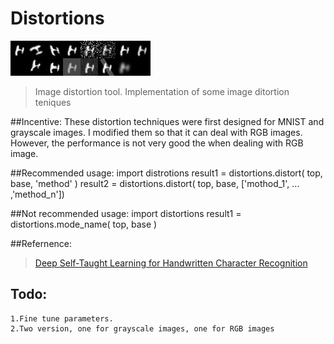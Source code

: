 # Distortions
![example]( https://raw.githubusercontent.com/ChienliMa/Distortions/master/imgs/result.jpg )
>  Image distortion tool. Implementation of some image ditortion teniques






##Incentive:
    These distortion techniques were first designed for MNIST and grayscale images.
    I modified them so that it can deal with RGB images.
    However, the performance is not very good the when dealing with RGB image.

##Recommended usage:
    import distrotions
    result1 = distortions.distort( top, base, 'method' )
    result2 = distortions.distort( top, base, ['mothod_1', ... ,'method_n'])

##Not recommended usage:
    import distortions
    result1 = distortions.mode_name( top, base )

##Refernence:
>[Deep Self-Taught Learning for Handwritten Character Recognition](http://arxiv.org/pdf/1009.3589v1.pdf "Deep Self-Taught Learning for Handwritten Character Recognition")

## Todo:
    1.Fine tune parameters.
    2.Two version, one for grayscale images, one for RGB images